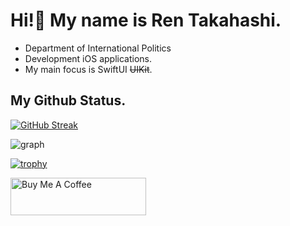 # Hi!👋 My name is Ren Takahashi.
- Department of International Politics
- Development iOS applications.
- My main focus is SwiftUI <s>UIKit</s>.

## My Github Status.  
[![GitHub Streak](https://streak-stats.demolab.com?user=reeen21&theme=ambient-gradient&hide_border=true&date_format=%5BY.%5Dn.j&mode=weekly)](https://git.io/streak-stats)

![graph](http://github-profile-summary-cards.vercel.app/api/cards/profile-details?username=reeen21&theme=shades_of_purple)

[![trophy](https://github-profile-trophy.vercel.app/?username=reeen21&theme=radical)](https://github-profile-trophy.vercel.app/?username=reeen21&theme=radical)

<a href="https://www.buymeacoffee.com/reeen21" target="_blank"><img src="https://cdn.buymeacoffee.com/buttons/v2/default-violet.png" alt="Buy Me A Coffee" style="height: 60px !important;width: 217px !important;" ></a>
